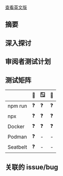 [查看英文版](../../../.github/pull_request_template.md)

## 摘要

<!-- 添加此拉取请求更改内容的简要说明、原因以及审阅者需要注意的任何重要事项 -->

## 深入探讨

<!-- 此处提供更多想法和深入讨论 -->

## 审阅者测试计划

<!-- 当有人审阅您的代码时，他们理想情况下应该拉取并运行该代码。他们将如何验证您的更改是否有效，以及在相关的情况下，有哪些好的示例提示类别以及他们可以练习您的更改的方法 -->

## 测试矩阵

<!-- 提交前，请在尽可能多的这些选项上验证您的更改 -->

|          | 🍏  | 🪟  | 🐧  |
| -------- | --- | --- | --- |
| npm run  | ❓  | ❓  | ❓  |
| npx      | ❓  | ❓  | ❓  |
| Docker   | ❓  | ❓  | ❓  |
| Podman   | ❓  | -   | -   |
| Seatbelt | ❓  | -   | -   |

## 关联的 issue/bug

<!--
链接到任何相关的 issue 或 bug。

**如果此 PR 完全解决了该 issue，请使用以下关键字之一，以便在合并此 PR 时自动关闭该 issue：**

- Closes #<issue_number>
- Fixes #<issue_number>
- Resolves #<issue_number>

*示例：`Resolves #123`*

**如果此 PR 仅与某个 issue 相关或是部分修复，只需引用 issue 编号而无需关键字：**

*示例：`This PR makes progress on #456` 或 `Related to #789`*
-->